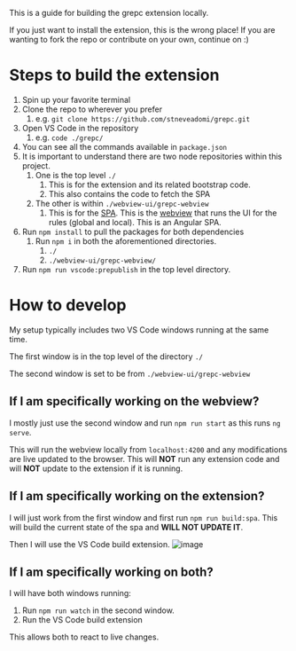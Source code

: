 This is a guide for building the grepc extension locally.

If you just want to install the extension, this is the wrong place! If you are wanting to fork the repo or contribute on your own, continue on :)

# Steps to build the extension

1. Spin up your favorite terminal
2. Clone the repo to wherever you prefer
    1. e.g. `git clone https://github.com/stneveadomi/grepc.git`
3. Open VS Code in the repository
    1. e.g. `code ./grepc/`
4. You can see all the commands available in `package.json`
5. It is important to understand there are two node repositories within this project.
    1. One is the top level `./`
        1. This is for the extension and its related bootstrap code.
        2. This also contains the code to fetch the SPA
    2. The other is within `./webview-ui/grepc-webview`
        1. This is for the [SPA](https://en.wikipedia.org/wiki/Single-page_application). This is the [webview](https://code.visualstudio.com/api/extension-guides/webview) that runs the UI for the rules (global and local). This is an Angular SPA.
6. Run `npm install` to pull the packages for both dependencies
    1. Run `npm i` in both the aforementioned directories.
        1. `./`
        2. `./webview-ui/grepc-webview/`
7. Run `npm run vscode:prepublish` in the top level directory.

# How to develop

My setup typically includes two VS Code windows running at the same time.

The first window is in the top level of the directory `./`

The second window is set to be from `./webview-ui/grepc-webview`

## If I am specifically working on the webview?

I mostly just use the second window and run `npm run start` as this runs `ng serve`.

This will run the webview locally from `localhost:4200` and any modifications are live updated to the browser. This will **NOT** run any extension code and will **NOT** update to the extension if it is running.

## If I am specifically working on the extension?

I will just work from the first window and first run `npm run build:spa`. This will build the current state of the spa and **WILL NOT UPDATE IT**.

Then I will use the VS Code build extension.
![image](https://github.com/user-attachments/assets/adea3d9b-3b24-40a1-b46d-2ef4695d1605)

## If I am specifically working on both?

I will have both windows running:

1. Run `npm run watch` in the second window.
2. Run the VS Code build extension

This allows both to react to live changes.
